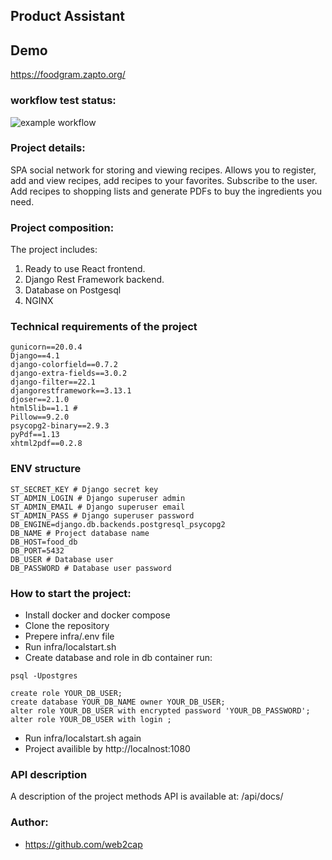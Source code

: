 ## Product Assistant

## Demo

https://foodgram.zapto.org/

### workflow test status:

![example workflow](https://github.com/web2cap/foodgram-project-react/actions/workflows/foodgram_wf.yml/badge.svg)


### Project details:

SPA social network for storing and viewing recipes. Allows you to register, add and view recipes, add recipes to your favorites. Subscribe to the user. Add recipes to shopping lists and generate PDFs to buy the ingredients you need.

### Project composition:

The project includes:

1. Ready to use React frontend.
2. Django Rest Framework backend.
3. Database on Postgesql
4. NGINX


### Technical requirements of the project


```
gunicorn==20.0.4
Django==4.1
django-colorfield==0.7.2
django-extra-fields==3.0.2
django-filter==22.1
djangorestframework==3.13.1
djoser==2.1.0
html5lib==1.1 #
Pillow==9.2.0
psycopg2-binary==2.9.3
pyPdf==1.13
xhtml2pdf==0.2.8
```

### ENV structure

```
ST_SECRET_KEY # Django secret key
ST_ADMIN_LOGIN # Django superuser admin
ST_ADMIN_EMAIL # Django superuser email
ST_ADMIN_PASS # Django superuser password
DB_ENGINE=django.db.backends.postgresql_psycopg2
DB_NAME # Project database name
DB_HOST=food_db
DB_PORT=5432
DB_USER # Database user
DB_PASSWORD # Database user password
```

### How to start the project:

 - Install docker and docker compose
 - Clone the repository
 - Prepere infra/.env file
 - Run infra/localstart.sh
 - Create database and role in db container run:
 ```
psql -Upostgres

create role YOUR_DB_USER;
create database YOUR_DB_NAME owner YOUR_DB_USER;
alter role YOUR_DB_USER with encrypted password 'YOUR_DB_PASSWORD';
alter role YOUR_DB_USER with login ;
 ```
 - Run infra/localstart.sh again
 - Project availible by http://localnost:1080



### API description

A description of the project methods API is available at: /api/docs/

### Author:

* https://github.com/web2cap
